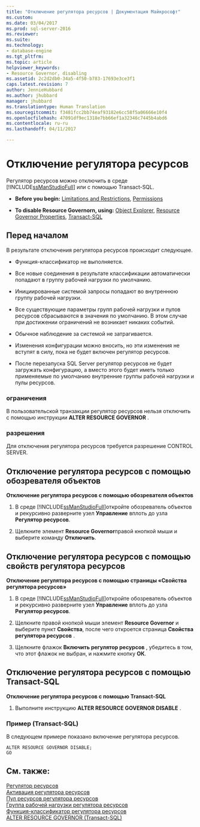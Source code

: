 ```yaml
---
title: "Отключение регулятора ресурсов | Документация Майкрософт"
ms.custom: 
ms.date: 03/04/2017
ms.prod: sql-server-2016
ms.reviewer: 
ms.suite: 
ms.technology:
- database-engine
ms.tgt_pltfrm: 
ms.topic: article
helpviewer_keywords:
- Resource Governor, disabling
ms.assetid: 2c2d2db0-34a5-4f50-b783-17693e3ce3f1
caps.latest.revision: 7
author: JennieHubbard
ms.author: jhubbard
manager: jhubbard
ms.translationtype: Human Translation
ms.sourcegitcommit: f3481fcc2bb74eaf93182e6cc58f5a06666e10f4
ms.openlocfilehash: 47091df9ec1318e7bb66ef1a32346c7445b4abd6
ms.contentlocale: ru-ru
ms.lasthandoff: 04/11/2017

---
```

# <a name="disable-resource-governor"></a>Отключение регулятора ресурсов
  Регулятор ресурсов можно отключить в среде [!INCLUDE[ssManStudioFull](../../includes/ssmanstudiofull-md.md)] или с помощью Transact-SQL.  
  
-   **Before you begin:**  [Limitations and Restrictions](#LimitationsRestrictions), [Permissions](#Permissions)  
  
-   **To disable Resource Governorn, using:**  [Object Explorer](#RGOffObjEx), [Resource Governor Properties](#RGOffProp), [Transact-SQL](#RGOffTSQL)  
  
##  <a name="BeforeYouBegin"></a> Перед началом  
 В результате отключения регулятора ресурсов происходит следующее.  
  
-   Функция-классификатор не выполняется.  
  
-   Все новые соединения в результате классификации автоматически попадают в группу рабочей нагрузки по умолчанию.  
  
-   Инициированные системой запросы попадают во внутреннюю группу рабочей нагрузки.  
  
-   Все существующие параметры групп рабочей нагрузки и пулов ресурсов сбрасываются в значения по умолчанию. В этом случае при достижении ограничений не возникает никаких событий.  
  
-   Обычное наблюдение за системой не затрагивается.  
  
-   Изменения конфигурации можно вносить, но эти изменения не вступят в силу, пока не будет включен регулятор ресурсов.  
  
-   После перезапуска SQL Server регулятор ресурсов не будет загружать конфигурацию, а вместо этого будет иметь только применяемые по умолчанию внутренние группы рабочей нагрузки и пулы ресурсов.  
  
###  <a name="LimitationsRestrictions"></a> ограничения  
 В пользовательской транзакции регулятор ресурсов нельзя отключить с помощью инструкции **ALTER RESOURCE GOVERNOR** .  
  
###  <a name="Permissions"></a> разрешения  
 Для отключения регулятора ресурсов требуется разрешение CONTROL SERVER.  
  
##  <a name="RGOffObjEx"></a> Отключение регулятора ресурсов с помощью обозревателя объектов  
 **Отключение регулятора ресурсов с помощью обозревателя объектов**  
  
1.  В среде [!INCLUDE[ssManStudioFull](../../includes/ssmanstudiofull-md.md)]откройте обозреватель объектов и рекурсивно разверните узел **Управление** вплоть до узла **Регулятор ресурсов**.  
  
2.  Щелкните элемент **Resource Governor**правой кнопкой мыши и выберите команду **Отключить**.  
  
##  <a name="RGOffProp"></a> Отключение регулятора ресурсов с помощью свойств регулятора ресурсов  
 **Отключение регулятора ресурсов с помощью страницы «Свойства регулятора ресурсов»**  
  
1.  В среде [!INCLUDE[ssManStudioFull](../../includes/ssmanstudiofull-md.md)]откройте обозреватель объектов и рекурсивно разверните узел **Управление** вплоть до узла **Регулятор ресурсов**.  
  
2.  Щелкните правой кнопкой мыши элемент **Resource Governor** и выберите пункт **Свойства**, после чего откроется страница **Свойства регулятора ресурсов** .  
  
3.  Щелкните флажок **Включить регулятор ресурсов** , убедитесь в том, что этот флажок не выбран, и нажмите кнопку **ОК**.  
  
##  <a name="RGOffTSQL"></a> Отключение регулятора ресурсов с помощью Transact-SQL  
 **Отключение регулятора ресурсов с помощью Transact-SQL**  
  
1.  Выполните инструкцию **ALTER RESOURCE GOVERNOR DISABLE** .  
  
### <a name="example-transact-sql"></a>Пример (Transact-SQL)  
 В следующем примере показано включение регулятора ресурсов.  
  
```  
ALTER RESOURCE GOVERNOR DISABLE;  
GO  
```  
  
## <a name="see-also"></a>См. также:  
 [Регулятор ресурсов](../../relational-databases/resource-governor/resource-governor.md)   
 [Активация регулятора ресурсов](../../relational-databases/resource-governor/enable-resource-governor.md)   
 [Пул ресурсов регулятора ресурсов](../../relational-databases/resource-governor/resource-governor-resource-pool.md)   
 [Группа рабочей нагрузки регулятора ресурсов](../../relational-databases/resource-governor/resource-governor-workload-group.md)   
 [Функция-классификатор регулятора ресурсов](../../relational-databases/resource-governor/resource-governor-classifier-function.md)   
 [ALTER RESOURCE GOVERNOR (Transact-SQL)](../../t-sql/statements/alter-resource-governor-transact-sql.md)  
  
  

